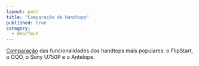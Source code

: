 ```yaml
---
layout: post
title: "Comparação de Handtops"
published: true
category:
  - Web/Tech
---
```

<p> <a href="http://www.handtops.com/show/compare" title="Handtops.com">Comparação</a> das funcionalidades dos handtops mais populares: o FlipStart, o OQO, o Sony U750P e o Antelope.</p>

